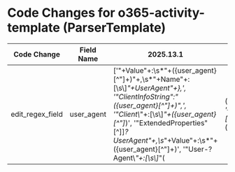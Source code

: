 # Code Changes for o365-activity-template (ParserTemplate)

| Code Change | Field Name | 2025.13.1 | 2025.14.1 |
|-------------|------------|-----------|------------|
| edit_regex_field | user_agent | ['"+Value"+:\s*"+({user_agent}[^"]+)"+,\s*"+Name"+:[\s\\]*"+UserAgent"+\},', '"ClientInfoString":"({user_agent}[^"]+)",', '"Client\\*"+:[\s\\]*"+({user_agent}[^"]*)', '"ExtendedProperties"[^]]*?UserAgent"+,\s*"+Value"+:\s*"+({user_agent}[^"]+)', '"User-?Agent\\*"+:[\s\\]*"(|({user_agent}[^\\"]+))\\*"', '\{"+Name"+:[\s\\]*"+UserAgent"+,"+Value"+:"+({user_agent}[^"]+)"+\}'] | ['"+Value"+:\s*"+({user_agent}[^"]+)"+,\s*"+Name"+:[\s\\]*"+UserAgent"+\},', '"ActorInfoString":"({user_agent}[^"]+)",', '"ClientInfoString":"({user_agent}[^"]+)",', '"Client\\*"+:[\s\\]*"+({user_agent}[^"]*)', '"ExtendedProperties"[^]]*?UserAgent"+,\s*"+Value"+:\s*"+({user_agent}[^"]+)', '"User-?Agent\\*"+:[\s\\]*"(|({user_agent}[^\\"]+))\\*"', '\{"+Name"+:[\s\\]*"+UserAgent"+,"+Value"+:"+({user_agent}[^"]+)"+\}'] |